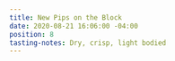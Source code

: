 ```yaml
---
title: New Pips on the Block
date: 2020-08-21 16:06:00 -04:00
position: 8
tasting-notes: Dry, crisp, light bodied
---
```


